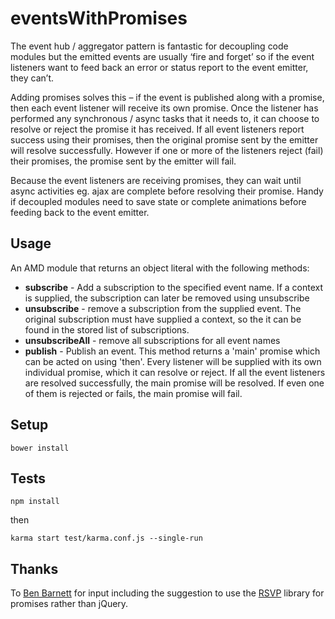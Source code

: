 # eventsWithPromises

The event hub / aggregator pattern is fantastic for decoupling code modules but the emitted events are usually ‘fire and forget’ so if the event listeners want to feed back an error or status report to the event emitter, they can’t.

Adding promises solves this – if the event is published along with a promise, then each event listener will receive its own promise. Once the listener has performed any synchronous / async tasks that it needs to, it can choose to resolve or reject the promise it has received. If all event listeners report success using their promises, then the original promise sent by the emitter will resolve successfully. However if one or more of the listeners reject (fail) their promises, the promise sent by the emitter will fail.

Because the event listeners are receiving promises, they can wait until async activities eg. ajax are complete before resolving their promise. Handy if decoupled modules need to save state or complete animations before feeding back to the event emitter.

## Usage

An AMD module that returns an object literal with the following methods:
* **subscribe** - Add a subscription to the specified event name. If a context is supplied, the subscription can later be removed using unsubscribe
* **unsubscribe** - remove a subscription from the supplied event. The original subscription must have supplied a context, so the it can be found in the stored list of subscriptions.
* **unsubscribeAll** - remove all subscriptions for all event names
* **publish** - Publish an event. This method returns a 'main' promise which can be acted on using 'then'. Every listener will be supplied with its own individual promise, which it can resolve or reject. If all the event listeners are resolved successfully, the main promise will be resolved. If even one of them is rejected or fails, the main promise will fail.

## Setup

```
bower install
```

## Tests

```
npm install
```

then

```
karma start test/karma.conf.js --single-run
```

## Thanks
To [Ben Barnett](https://github.com/benbarnett) for input including the suggestion to use the [RSVP](https://github.com/tildeio/rsvp.js) library for promises rather than jQuery.
